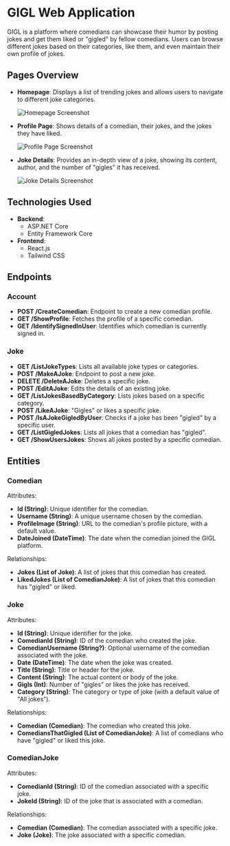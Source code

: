# GIGL Web Application

GIGL is a platform where comedians can showcase their humor by posting jokes and get them liked or "gigled" by fellow comedians. Users can browse different jokes based on their categories, like them, and even maintain their own profile of jokes.

## Pages Overview

- **Homepage**: Displays a list of trending jokes and allows users to navigate to different joke categories.
  
  ![Homepage Screenshot](path_to_homepage_screenshot.png)

- **Profile Page**: Shows details of a comedian, their jokes, and the jokes they have liked.
  
  ![Profile Page Screenshot](path_to_profile_page_screenshot.png)

- **Joke Details**: Provides an in-depth view of a joke, showing its content, author, and the number of "gigles" it has received.
  
  ![Joke Details Screenshot](path_to_joke_details_screenshot.png)

## Technologies Used

- **Backend**: 
  - ASP.NET Core
  - Entity Framework Core
- **Frontend**: 
  - React.js
  - Tailwind CSS

## Endpoints

### Account

- **POST /CreateComedian**: Endpoint to create a new comedian profile.
- **GET /ShowProfile**: Fetches the profile of a specific comedian.
- **GET /IdentifySignedInUser**: Identifies which comedian is currently signed in.

### Joke

- **GET /ListJokeTypes**: Lists all available joke types or categories.
- **POST /MakeAJoke**: Endpoint to post a new joke.
- **DELETE /DeleteAJoke**: Deletes a specific joke.
- **POST /EditAJoke**: Edits the details of an existing joke.
- **GET /ListJokesBasedByCategory**: Lists jokes based on a specific category.
- **POST /LikeAJoke**: "Gigles" or likes a specific joke.
- **POST /IsAJokeGigledByUser**: Checks if a joke has been "gigled" by a specific user.
- **GET /ListGigledJokes**: Lists all jokes that a comedian has "gigled".
- **GET /ShowUsersJokes**: Shows all jokes posted by a specific comedian.

## Entities

### Comedian

Attributes:
- **Id (String)**: Unique identifier for the comedian.
- **Username (String)**: A unique username chosen by the comedian.
- **ProfileImage (String)**: URL to the comedian's profile picture, with a default value.
- **DateJoined (DateTime)**: The date when the comedian joined the GIGL platform.

Relationships:
- **Jokes (List of Joke)**: A list of jokes that this comedian has created.
- **LikedJokes (List of ComedianJoke)**: A list of jokes that this comedian has "gigled" or liked.

### Joke

Attributes:
- **Id (String)**: Unique identifier for the joke.
- **ComedianId (String)**: ID of the comedian who created the joke.
- **ComedianUsername (String?)**: Optional username of the comedian associated with the joke.
- **Date (DateTime)**: The date when the joke was created.
- **Title (String)**: Title or header for the joke.
- **Content (String)**: The actual content or body of the joke.
- **Gigls (Int)**: Number of "gigles" or likes the joke has received.
- **Category (String)**: The category or type of joke (with a default value of "All jokes").

Relationships:
- **Comedian (Comedian)**: The comedian who created this joke. 
- **ComediansThatGigled (List of ComedianJoke)**: A list of comedians who have "gigled" or liked this joke.

### ComedianJoke

Attributes:
- **ComedianId (String)**: ID of the comedian associated with a specific joke.
- **JokeId (String)**: ID of the joke that is associated with a comedian.

Relationships:
- **Comedian (Comedian)**: The comedian associated with a specific joke.
- **Joke (Joke)**: The joke associated with a specific comedian.
